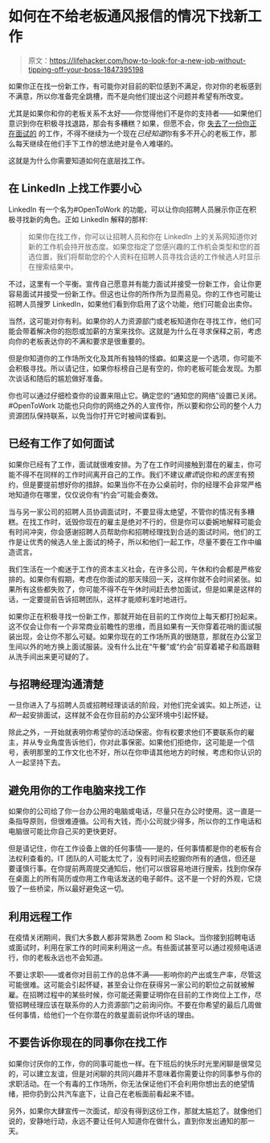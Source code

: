 # 如何在不给老板通风报信的情况下找新工作

> 原文：<https://lifehacker.com/how-to-look-for-a-new-job-without-tipping-off-your-boss-1847395198>

如果你正在找一份新工作，有可能你对目前的职位感到不满足，你对你的老板感到不满意，所以你准备完全跳槽，而不是向他们提出这个问题并希望有所改变。



尤其是如果你和你的老板关系不太好——你觉得他们不是你的支持者——如果他们意识到你在积极寻找退路，那会有多糟糕？如果，但愿不会，你 [失去了一份你正在面试的](https://lifehacker.com/how-to-bounce-back-after-a-job-rejection-and-land-the-r-1847264673) 的工作，不得不继续为一个现在*已经知道*你有多不开心的老板工作，那么每天继续在他们手下工作的想法绝对是令人难堪的。

这就是为什么你需要知道如何在底层找工作。

## **在 LinkedIn 上找工作要小心**

LinkedIn 有一个名为#OpenToWork 的功能，可以让你向招聘人员展示你正在积极寻找新的角色。正如 LinkedIn 解释的那样:

> 如果你在找工作，你可以让招聘人员和你在 LinkedIn 上的关系网知道你对新的工作机会持开放态度。如果您指定了您感兴趣的工作机会类型和您的首选位置，我们将帮助您的个人资料在招聘人员寻找合适的工作候选人时显示在搜索结果中。

不过，这里有一个平衡。宣传自己愿意并有能力面试并接受一份新工作，会让你更容易面试并接受一份新工作。但这也让你的所作所为显而易见。你的工作也可能让招聘人员搜罗 LinkedIn，如果他们看到你启用了这个功能，他们可能会出卖你。

当然，这可能对你有利。如果你的人力资源部门或老板知道你在寻找工作，他们可能会带着解决你的抱怨或加薪的方案来找你。这就是为什么在寻求保释之前，考虑向你的老板表达你的不满和要求是很重要的。

但是你知道你的工作场所文化及其所有独特的怪癖。如果这是一个选项，你可能不会积极寻找。所以请记住，如果你标榜自己是有空的，你的老板可能会发现。为那次谈话和随后的尴尬做好准备。

你也可以通过仔细检查你的设置来阻止它。确定您的“通知您的网络”设置已关闭。#OpenToWork 功能也只向你的网络之外的人宣传你，所以要和你公司的整个人力资源团队保持联系，以免当你打开它时被间谍看到。

## 已经有工作了如何面试

如果你已经有了工作，面试就很难安排。为了在工作时间接触到潜在的雇主，你可能不得不在同样的工作时间离开自己的工作。我们不建议*撒谎*说你和*的医生*有预约，但是要提前想好你的措辞。如果当你不在办公桌前时，你的经理不会非常严格地知道你在哪里，仅仅说你有“约会”可能会奏效。

当与另一家公司的招聘人员协调面试时，不要显得太绝望，不管你的情况有多糟糕。在找工作时，诋毁你现在的雇主是绝对不行的，但是你可以委婉地解释可能会有时间冲突，你会感谢招聘人员帮助你和招聘经理找到合适的面试时间。他们的工作是让优秀的候选人坐上面试的椅子，所以和他们一起工作，尽量不要在工作中编造谎言。

我们生活在一个痴迷于工作的资本主义社会，在许多公司，午休和约会都是严格安排的。如果你有假期，考虑在你面试的那天赎回一天，这样你就不会时间紧张。如果所有这些都失败了，你可能不得不在午休时间赶去参加面试，但是如果是这样的话，一定要提前告诉招聘团队，这样才能顺利准时地进行。

如果你正在积极寻找一份新工作，那就开始在目前的工作岗位上每天都打扮起来。这不仅会让你有一个非常商业前瞻性的思维，而且如果有一天你穿着花哨的面试服装出现，会让你不那么可疑。如果你现在的工作场所真的很随意，那就在办公室卫生间以外的地方换上面试服装。没有什么比在“午餐”或“约会”前穿着裙子和高跟鞋从洗手间出来更可疑的了。

## **与招聘经理沟通清楚**

一旦你进入了与招聘人员或招聘经理谈话的阶段，对他们完全诚实。如上所述，让*和*一起安排面试，这样就不会在你目前的办公室环境中引起怀疑。

除此之外，一开始就表明你希望你的活动保密。你有权要求他们不要联系你的雇主，并从专业角度告诉他们，你对此事保密。如果他们拒绝你，这可能是一个信号，表明那里的工作文化也不好，所以在你申请其他地方的时候，考虑和你认识的人一起坚持下去。

## **避免用你的工作电脑来找工作**

如果你的公司给了你一台办公用的电脑或电话，尽量只在办公时使用。这一直是一条指导原则，但很难遵循。公司有大钱，而小公司就少得多，所以你的工作电话和电脑很可能比你自己买的更快更好。

但是请记住，你在工作设备上做的任何事情——是的，任何事情都是你的老板有合法权利查看的。IT 团队的人可能太忙了，没有时间去挖掘你所有的通信，但还是要谨慎行事。在你提前两周提交通知后，他们可以很容易地进行搜索，找到你保存在桌面上的所有简历或你用工作电话发送的电子邮件。这不是一个好的外观，它烧毁了一些桥梁，所以最好避免这一切。

## **利用远程工作**

在疫情关闭期间，我们大多数人都非常熟悉 Zoom 和 Slack。当你接到招聘电话或面试时，利用在家工作的时间来利用这一点。有些面试甚至可以通过视频电话进行，你的老板永远也不会知道。

不要让求职——或者你对目前工作的总体不满——影响你的产出或生产率，尽管这可能很难。这可能会引起怀疑，甚至会让你在获得另一家公司的职位之前就被解雇。在招聘过程中的某些时候，你可能还需要证明你在目前的工作岗位上工作，尽管招聘经理应该在联系你的人力资源部门之前询问你。不要在你希望的最后几周做任何事情，给他们一个在你潜在的救星面前说你坏话的理由。

## **不要告诉你现在的同事你在找工作**

如果你讨厌你的工作，你的同事可能也一样。在下班后的快乐时光里闲聊是很常见的，可以建立友谊，但是对闲聊的共同兴趣并不意味着你需要让你的同事参与你的求职活动。在一个有毒的工作场所，你无法保证他们不会利用你想出去的绝望情绪，把你扔到公共汽车底下，让自己在老板面前看起来不错。

另外，如果你大肆宣传一次面试，却没有得到这份工作，那就太尴尬了。就像他们说的，安静地行动，永远不要让任何人知道你在做什么，直到你发出通知的那一天。